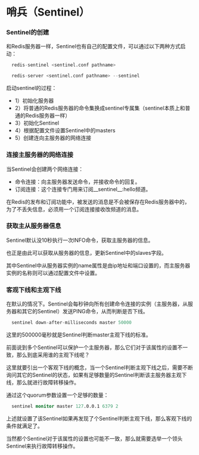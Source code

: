 # 哨兵（Sentinel）

### Sentinel的创建

  和Redis服务器一样，Sentinel也有自己的配置文件，可以通过以下两种方式启动：

```s
  redis-sentinel <sentinel.conf pathname>

  redis-server <sentinel.conf pathname> --sentinel
```

  启动sentinel的过程：

  - 1）初始化服务器
  - 2）将普通的Redis服务器的命令集换成sentinel专属集（sentinel本质上和普通的Redis服务器一样）
  - 3）初始化Sentinel
  - 4）根据配置文件设置Sentinel中的masters
  - 5）创建连向主服务器的网络连接

### 连接主服务器的网络连接

  当Sentinel会创建两个网络连接：

  - 命令连接：向主服务器发送命令，并接收命令的回复。
  - 订阅连接：这个连接专门用来订阅__sentinel__:hello频道。

  在Redis的发布和订阅功能中，被发送的消息是不会被保存在Redis服务器中的，为了不丢失信息，必须用一个订阅连接接收改频道的消息。

### 获取主从服务器信息

  Sentinel默认没10秒执行一次INFO命令，获取主服务器的信息。

  也正是由此可以获取从服务器的信息，更新Sentinel中的slaves字段。

  其中Sentinel中从服务器实例的name属性是由ip地址和端口设置的，而主服务器实例的名称则可以通过配置文件中设置。

### 客观下线和主观下线

  在默认的情况下。Sentinel会每秒钟向所有创建命令连接的实例（主服务器，从服务器和其它的Sentinel）发送PING命令，从而判断是否下线。

```s
  sentinel down-after-milliseconds master 50000
```

  这里的500000毫秒就是Sentinel判断master主观下线的标准。

  前面说到多个Sentinel可以保护一个主服务器，那么它们对于该属性的设置不一致，那么到底采用谁的主观下线呢？

  这里就要引出一个客观下线的概念，当一个Sentinel判断主观下线之后，需要不断询问其它的Sentinel的状态，如果有足够数量的Sentinel判断该主服务器主观下线，那么就进行故障转移操作。

  通过这个quorum参数设置一个足够的数量：

```s
  sentinel monitor master 127.0.0.1 6379 2
```

  上述就设置了该Sentinel如果再发现了个Sentinel判断主观下线，那么客观下线的条件就满足了。

  当然都个Sentinel对于该属性的设置也可能不一致，那么就需要选举一个领头Sentinel来执行故障转移操作。

